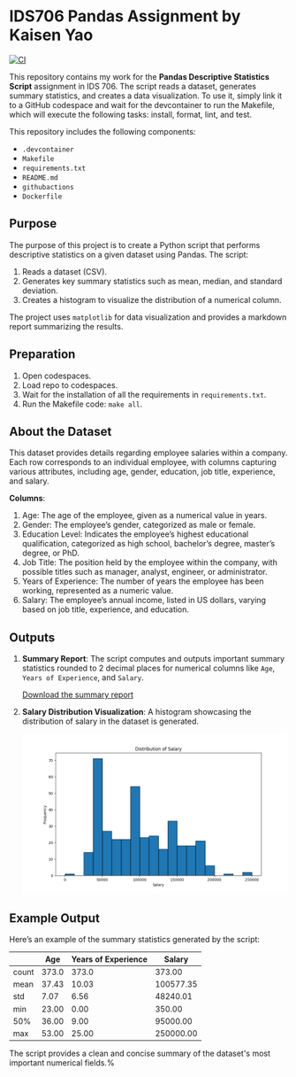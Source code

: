 # IDS706 Pandas Assignment by Kaisen Yao

[![CI](https://github.com/kaisenyao/Pandas_descriptive/actions/workflows/workflow.yml/badge.svg)](https://github.com/kaisenyao/Pandas_descriptive/actions/workflows/workflow.yml)

This repository contains my work for the **Pandas Descriptive Statistics Script** assignment in IDS 706. The script reads a dataset, generates summary statistics, and creates a data visualization. To use it, simply link it to a GitHub codespace and wait for the devcontainer to run the Makefile, which will execute the following tasks: install, format, lint, and test.

This repository includes the following components:

* `.devcontainer`
* `Makefile`
* `requirements.txt`
* `README.md` 
* `githubactions` 
* `Dockerfile`

## Purpose
The purpose of this project is to create a Python script that performs descriptive statistics on a given dataset using Pandas. The script:
1. Reads a dataset (CSV).
2. Generates key summary statistics such as mean, median, and standard deviation.
3. Creates a histogram to visualize the distribution of a numerical column.

The project uses `matplotlib` for data visualization and provides a markdown report summarizing the results.

## Preparation
1. Open codespaces.
2. Load repo to codespaces.
3. Wait for the installation of all the requirements in `requirements.txt`.
4. Run the Makefile code: `make all`.

## About the Dataset
This dataset provides details regarding employee salaries within a company. Each row corresponds to an individual employee, with columns capturing various attributes, including age, gender, education, job title, experience, and salary.

**Columns**:
1. Age: The age of the employee, given as a numerical value in years.
2. Gender: The employee’s gender, categorized as male or female.
3. Education Level: Indicates the employee’s highest educational qualification, categorized as high school, bachelor’s degree, master’s degree, or PhD.
4. Job Title: The position held by the employee within the company, with possible titles such as manager, analyst, engineer, or administrator.
5. Years of Experience: The number of years the employee has been working, represented as a numeric value.
6. Salary: The employee’s annual income, listed in US dollars, varying based on job title, experience, and education.

## Outputs

1. **Summary Report**: The script computes and outputs important summary statistics rounded to 2 decimal places for numerical columns like `Age`, `Years of Experience`, and `Salary`. 

   [Download the summary report](sandbox:/mnt/data/summary_report.md)

2. **Salary Distribution Visualization**: A histogram showcasing the distribution of salary in the dataset is generated.

   ![Salary Distribution](data_visualization.png)

## Example Output

Here’s an example of the summary statistics generated by the script:

|       | Age   | Years of Experience | Salary   |
|-------|-------|---------------------|----------|
| count | 373.0 | 373.0               | 373.00   |
| mean  | 37.43 | 10.03               | 100577.35|
| std   | 7.07  | 6.56                | 48240.01 |
| min   | 23.00 | 0.00                | 350.00   |
| 50%   | 36.00 | 9.00                | 95000.00 |
| max   | 53.00 | 25.00               | 250000.00|

The script provides a clean and concise summary of the dataset's most important numerical fields.%
